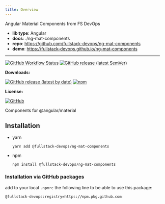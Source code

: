 ```yaml
---
title: Overview
---
```


Angular Material Components from FS DevOps

- **lib type**: Angular
- **docs**: ./ng-mat-components
- **repo**: https://github.com/fullstack-devops/ng-mat-components
- **demo**: https://fullstack-devops.github.io/ng-mat-components

---

[![GitHub Workflow Status](https://img.shields.io/github/actions/workflow/status/fullstack-devops/ng-mat-components/release.yml?logo=GitHub%20Actions)](#)
[![GitHub release (latest SemVer)](https://img.shields.io/github/v/release/fullstack-devops/ng-mat-components)](https://github.com/fullstack-devops/ng-mat-components/releases)

**Downloads:**

[![GitHub release (latest by date)](https://img.shields.io/github/downloads/fullstack-devops/ng-mat-components/latest/total?style=flat&label=GitHub%20downloads%40latest&logo=GitHub)](https://github.com/fullstack-devops/ng-mat-components/pkgs/npm/ng-mat-components)
[![npm](https://img.shields.io/npm/dw/@fullstack-devops/ng-mat-components?style=flat&label=npm%20downloads&logo=npm)](https://www.npmjs.com/package/@fullstack-devops/ng-mat-components)

**License:**

[![GitHub](https://img.shields.io/github/license/fullstack-devops/ng-mat-components?style=flat)](#)

Components for @angular/material

## Installation

- yarn
  ```shell
  yarn add @fullstack-devops/ng-mat-components
  ```
- npm
  ```shell
  npm install @fullstack-devops/ng-mat-components
  ```

### Installation via GitHub packages

add to your local `.npmrc` the following line to be able to use this package:

```shell
@fullstack-devops:registry=https://npm.pkg.github.com
```
